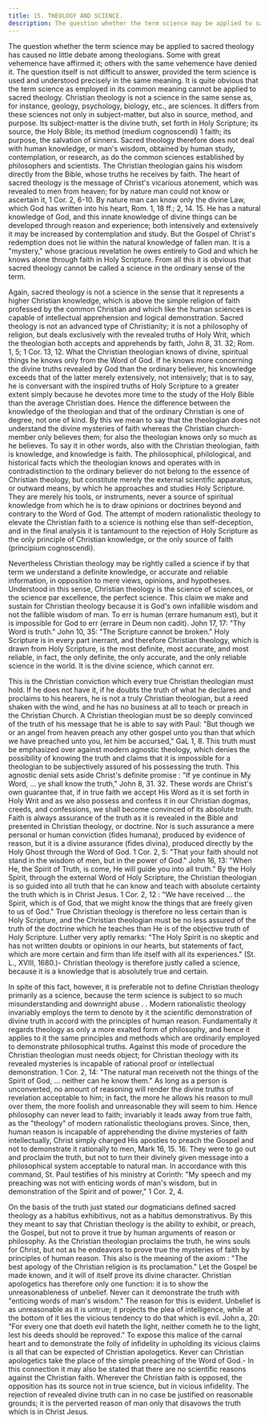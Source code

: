 ```yaml
---
title: 15. THEOLOGY AND SCIENCE. 
description: The question whether the term science may be applied to sacred theology has caused no little debate among theologians.
---
```


The question whether the term science may be applied to sacred theology has caused no little debate among theologians. Some with great vehemence have affirmed it; others with the same vehemence have denied it. The question itself is not difficult to answer, provided the term science is used and understood precisely in the same meaning. It is quite obvious that the term science as employed in its common meaning cannot be applied to sacred theology. Christian theology is not a science in the same sense as, for instance, geology, psychology, biology, etc., are sciences. It differs from these sciences not only in subject-matter, but also in source, method, and purpose. Its subject-matter is the divine truth, set forth in Holy Scripture; its source, the Holy Bible; its method (medium cognoscendi) 1 faith; its purpose, the salvation of sinners. Sacred theology therefore does not deal with human knowledge, or man's wisdom, obtained by human study, contemplation, or research, as do the common sciences established by philosophers and scientists. The Christian theologian gains his wisdom directly from the Bible, whose truths he receives by faith. The heart of sacred theology is the message of Christ's vicarious atonement, which was revealed to men from heaven; for by nature man could not know or ascertain it, 1 Cor. 2, 6-10. By nature man can know only the divine Law, which God has written into his heart, Rom. 1, 18 ff.; 2, 14. 15. He has a natural knowledge of God, and this innate knowledge of divine things can be developed through reason and experience; both intensively and extensively it may be increased by contemplation and study. But the Gospel of Christ's redemption does not lie within the natural knowledge of fallen man. It is a "mystery," whose gracious revelation he owes entirely to God and which he knows alone through faith in Holy Scripture. From all this it is obvious that sacred theology cannot be called a science in the ordinary sense of the term.

Again, sacred theology is not a science in the sense that it represents a higher Christian knowledge, which is above the simple religion of faith professed by the common Christian and which like the human sciences is capable of intellectual apprehension and logical demonstration. Sacred theology is not an advanced type of Christianity; it is not a philosophy of religion, but deals exclusively with the revealed truths of Holy Writ, which the theologian both accepts and apprehends by faith, John 8, 31. 32; Rom. 1, 5; 1 Cor. 13, 12. What the Christian theologian knows of divine, spiritual things he knows only from the Word of God. If he knows more concerning the divine truths revealed by God than the ordinary believer, his knowledge exceeds that of the latter merely extensively, not intensively; that is to say, he is conversant with the inspired truths of Holy Scripture to a greater extent simply because he devotes more time to the study of the Holy Bible than the average Christian does. Hence the difference between the knowledge of the theologian and that of the ordinary Christian is one of degree, not one of kind. By this we mean to say that the theologian does not understand the divine mysteries of faith whereas the Christian church-member only believes them; for also the theologian knows only so much as he believes. To say it in other words, also with the Christian theologian, faith is knowledge, and knowledge is faith. The philosophical, philological, and historical facts which the theologian knows and operates with in contradistinction to the ordinary believer do not belong to the essence of Christian theology, but constitute merely the external scientific apparatus, or outward means, by which he approaches and studies Holy Scripture. They are merely his tools, or instruments, never a source of spiritual knowledge from which he is to draw opinions or doctrines beyond and contrary to the Word of God. The attempt of modern rationalistic theology to elevate the Christian faith to a science is nothing else than self-deception, and in the final analysis it is tantamount to the rejection of Holy Scripture as the only principle of Christian knowledge, or the only source of faith (principium cognoscendi).

Nevertheless Christian theology may be rightly called a science if by that term we understand a definite knowledge, or accurate and reliable information, in opposition to mere views, opinions, and hypotheses. Understood in this sense, Christian theology is the science of sciences, or the science par excellence, the perfect science. This claim we make and sustain for Christian theology because it is God's own infallible wisdom and not the fallible wisdom of man. To err is human (errare humanum est), but it is impossible for God to err (errare in Deum non cadit). John 17, 17: "Thy Word is truth." John 10, 35: "The Scripture cannot be broken." Holy Scripture is in every part inerrant, and therefore Christian theology, which is drawn from Holy Scripture, is the most definite, most accurate, and most reliable, in fact, the only definite, the only accurate, and the only reliable science in the world. It is the divine science, which cannot err.

This is the Christian conviction which every true Christian theologian must hold. If he does not have it, if he doubts the truth of what he declares and proclaims to his hearers, he is not a truly Christian theologian, but a reed shaken with the wind, and he has no business at all to teach or preach in the Christian Church. A Christian theologian must be so deeply convinced of the truth of his message that he is able to say with Paul: "But though we or an angel from heaven preach any other gospel unto you than that which we have preached unto you, let him be accursed," GaL 1, 8. This truth must be emphasized over against modern agnostic theology, which denies the possibility of knowing the truth and claims that it is impossible for a theologian to be subjectively assured of his possessing the truth. This agnostic denial sets aside Christ's definite promise : "If ye continue in My Word, ... ye shall know the truth," John 8, 31. 32. These words are Christ's own guarantee that, if in true faith we accept His Word as it is set forth in Holy Writ and as we also possess and confess it in our Christian dogmas, creeds, and confessions, we shall become convinced of its absolute truth. Faith is always assurance of the truth as it is revealed in the Bible and presented in Christian theology, or doctrine. Nor is such assurance a mere personal or human conviction (fides humana), produced by evidence of reason, but it is a divine assurance (fides divina), produced directly by the Holy Ghost through the Word of God. 1 Cor. 2, 5: "That your faith should not stand in the wisdom of men, but in the power of God." John 16, 13: "When He, the Spirit of Truth, is come, He will guide you into all truth." By the Holy Spirit, through the external Word of Holy Scripture, the Christian theologian is so guided into all truth that he can know and teach with absolute certainty the truth which is in Christ Jesus. 1 Cor. 2, 12 : "We have received ... the Spirit, which is of God, that we might know the things that are freely given to us of God." True Christian theology is therefore no less certain than is Holy Scripture, and the Christian theologian must be no less assured of the truth of the doctrine which he teaches than He is of the objective truth of Holy Scripture. Luther very aptly remarks: "The Holy Spirit is no skeptic and has not written doubts or opinions in our hearts, but statements of fact, which are more certain and firm than life itself with all its experiences." (St. L., XVIII, 1680.)- Christian theology is therefore justly called a science, because it is a knowledge that is absolutely true and certain.

In spite of this fact, however, it is preferable not to define Christian theology primarily as a science, because the term science is subject to so much misunderstanding and downright abuse . . Modern rationalistic theology invariably employs the term to denote by it the scientific demonstration of divine truth in accord with the principles of human reason. Fundamentally it regards theology as only a more exalted form of philosophy, and hence it applies to it the same principles and methods which are ordinarily employed to demonstrate philosophical truths. Against this mode of procedure the Christian theologian must needs object; for Christian theology with its revealed mysteries is incapable of rational proof or intellectual demonstration. 1 Cor. 2, 14: "The natural man receiveth not the things of the Spirit of God, ... neither can he know them." As long as a person is unconverted, no amount of reasoning will render the divine truths of revelation acceptable to him; in fact, the more he allows his reason to mull over them, the more foolish and unreasonable they will seem to him. Hence philosophy can never lead to faith; invariably it leads away from true faith, as the "theology" of modern rationalistic theologians proves. Since, then, human reason is incapable of apprehending the divine mysteries of faith intellectually, Christ simply charged His apostles to preach the Gospel and not to demonstrate it rationally to men, Mark 16, 15. 16. They were to go out and proclaim the truth, but not to turn their divinely given message into a philosophical system acceptable to natural man. In accordance with this command, St. Paul testifies of his ministry at Corinth: "My speech and my preaching was not with enticing words of man's wisdom, but in demonstration of the Spirit and of power," 1 Cor. 2, 4.

On the basis of the truth just stated our dogmaticians defined sacred theology as a habitus exhibitivus, not as a habitus demonstrativus. By this they meant to say that Christian theology is the ability to exhibit, or preach, the Gospel, but not to prove it true by human arguments of reason or philosophy. As the Christian theologian proclaims the truth, he wins souls for Christ, but not as he endeavors to prove true the mysteries of faith by principles of human reason. This also is the meaning of the axiom : "The best apology of the Christian religion is its proclamation." Let the Gospel be made known, and it will of itself prove its divine character. Christian apologetics has therefore only one function: it is to show the unreasonableness of unbelief. Never can it demonstrate the truth with "enticing words of man's wisdom." The reason for this is evident. Unbelief is as unreasonable as it is untrue; it projects the plea of intelligence, while at the bottom of it lies the vicious tendency to do that which is evil. John a, 20: "For every one that doeth evil hateth the light, neither cometh he to the light, lest his deeds should be reproved." To expose this malice of the carnal heart and to demonstrate the folly of infidelity in upholding its vicious claims is all that can be expected of Christian apologetics. Kever can Christian apologetics take the place of the simple preaching of the Word of God.- In this connection it may also be stated that there are no scientific reasons against the Christian faith. Wherever the Christian faith is opposed, the opposition has its source not in true science, but in vicious infidelity. The rejection of revealed divine truth can in no case be justified on reasonable grounds; it is the perverted reason of man only that disavows the truth which is in Christ Jesus.